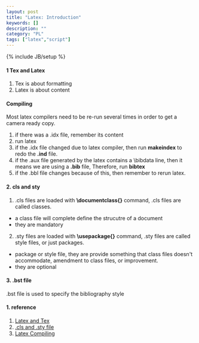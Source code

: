 ```yaml
---
layout: post
title: "Latex: Introduction"
keywords: []
description: ""
category: "PL"
tags: ["latex","script"]
---
```

{% include JB/setup %}

#### 1  Tex and Latex
1. Tex is about formatting 
2. Latex is about content


#### Compiling
Most latex compilers need to be re-run several times in order to get a camera ready copy.
1. if there was a .idx file, remember its content
2. run latex
3. if the .idx file changed due to latex compiler, then run **makeindex** to redo the **.ind** file.
4. if the .aux file generated by the latex contains a \bibdata line, then it means we are using a
   **.bib** file, Therefore, run **bibtex**
5. if the .bbl file changes because of this, then remember to rerun latex.


#### 2. cls and sty
1. .cls files are loaded with **\documentclass{}** command, .cls files are called classes.
-  a class file will complete define the strucutre of a document
- they are mandatory
2. .sty files are loaded with **\usepackage{}** command, .sty files are called style files, or just
   packages.
- package or style file, they are provide something that class files doesn't accommodate, amendment
  to class files, or improvement.
- they are optional


#### 3. .bst file
.bst file is used to specify the bibliography style




#### 1. reference 
1. [Latex and Tex](https://tex.stackexchange.com/questions/49/what-is-the-difference-between-tex-and-latex)
2. [.cls and .sty file](https://tug.org/pracjourn/2005-3/asknelly/nelly-sty-&-cls.pdf)
3. [Latex Compiling](http://vim-latex.sourceforge.net/documentation/latex-suite/compiling-multiple.html#:~:text=Most%20LaTeX%20compilers%20need%20to,cite%20commands%20are%20added%20etc.)


